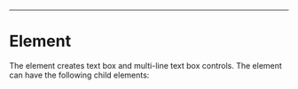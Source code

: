 

---

# Element

The <textbox> element creates text box and multi-line text box controls. The element can have the following child elements:

<script> , <value>

The <textbox> element has the following attributes:

- • backgroundcolor = CDATA

- • disabled = true | false

- • family = CDATA

- • fontposture = italic | upright

- • fontsize = CDATA

- • fontstyle = monsanserif | monoserif | sanserif | serif

- • fontweight = bold | medium

- • foregroundcolor = CDATA

- • height = CDATA

- • helpid = CDATA

- • hidden = true | false

- • id = ID

- • maxlength = CDATA

- • multiline = true | false

- • readonly = true | false

- • resize = none | both | height | width | natural

- • statustext = CDATA

- • tiptext = CDATA

- • type = normal | password

- • wantreturn = true | false

- • width = CDATA

- • withdraw = true | false